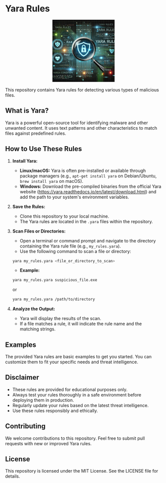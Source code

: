 # Yara Rules

<div align="center">
  <img src="./assets/logo.png" alt="Alt Text" width="200"/>
</div>



This repository contains Yara rules for detecting various types of malicious files.

## What is Yara?

Yara is a powerful open-source tool for identifying malware and other unwanted content. It uses text patterns and other characteristics to match files against predefined rules.

## How to Use These Rules

1. **Install Yara:**
    * **Linux/macOS:**
        Yara is often pre-installed or available through package managers (e.g., `apt-get install yara` on Debian/Ubuntu, `brew install yara` on macOS).
    * **Windows:**
        Download the pre-compiled binaries from the official Yara website (https://yara.readthedocs.io/en/latest/download.html) and add the path to your system's environment variables.

2. **Save the Rules:**
    * Clone this repository to your local machine.
    * The Yara rules are located in the `.yara` files within the repository.

3. **Scan Files or Directories:**
    * Open a terminal or command prompt and navigate to the directory containing the Yara rule file (e.g., `my_rules.yara`).
    * Use the following command to scan a file or directory:

    ```bash
    yara my_rules.yara <file_or_directory_to_scan>
    ```

    * **Example:**

    ```bash
    yara my_rules.yara suspicious_file.exe
    ```
    or
    ```bash
    yara my_rules.yara /path/to/directory
    ```

4. **Analyze the Output:**
    * Yara will display the results of the scan.
    * If a file matches a rule, it will indicate the rule name and the matching strings.

## Examples

The provided Yara rules are basic examples to get you started. You can customize them to fit your specific needs and threat intelligence.

## Disclaimer

* These rules are provided for educational purposes only.
* Always test your rules thoroughly in a safe environment before deploying them in production.
* Regularly update your rules based on the latest threat intelligence.
* Use these rules responsibly and ethically.

## Contributing

We welcome contributions to this repository. Feel free to submit pull requests with new or improved Yara rules.

## License

This repository is licensed under the MIT License. See the LICENSE file for details.